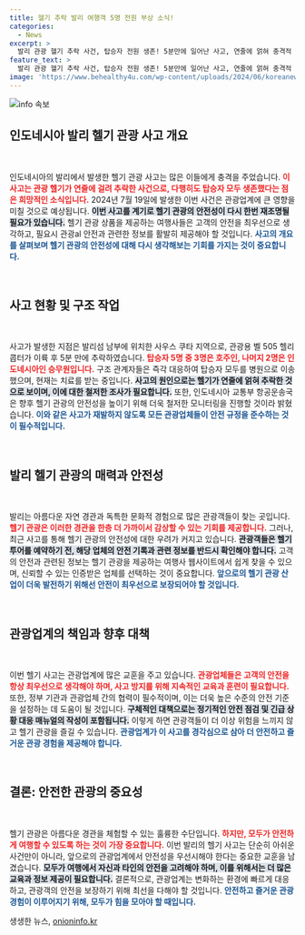 ```yaml
---
title: 헬기 추락 발리 여행객 5명 전원 부상 소식!
categories:
  - News
excerpt: >
  발리 관광 헬기 추락 사건, 탑승자 전원 생존! 5분만에 일어난 사고, 연줄에 얽혀 충격적 경험을 안긴 이 사건의 배경과 여행사 상품까지 살펴보세요!
feature_text: >
  발리 관광 헬기 추락 사건, 탑승자 전원 생존! 5분만에 일어난 사고, 연줄에 얽혀 충격적 경험을 안긴 이 사건의 배경과 여행사 상품까지 살펴보세요!
image: 'https://www.behealthy4u.com/wp-content/uploads/2024/06/koreanews.jpg'
---
```


<p><img src="https://www.behealthy4u.com/wp-content/uploads/2024/06/koreanews.jpg" alt="info 속보" /></p>

<h2 data-ke-size="size26">인도네시아 발리 헬기 관광 사고 개요</h2>

<p data-ke-size="size16">&nbsp;</p>

<p>인도네시아의 발리에서 발생한 헬기 관광 사고는 많은 이들에게 충격을 주었습니다. <b><span style="color: #ee2323;">이 사고는 관광 헬기가 연줄에 걸려 추락한 사건으로, 다행히도 탑승자 모두 생존했다는 점은 희망적인 소식입니다.</span></b> 2024년 7월 19일에 발생한 이번 사건은 관광업계에 큰 영향을 미칠 것으로 예상됩니다. <b><span style="background-color: #21538527;">이번 사고를 계기로 헬기 관광의 안전성이 다시 한번 재조명될 필요가 있습니다.</span></b> 헬기 관광 상품을 제공하는 여행사들은 고객의 안전을 최우선으로 생각하고, 필요시 관광al 안전과 관련한 정보를 활발히 제공해야 할 것입니다. <b><span style="color: #1a5490;">사고의 개요를 살펴보며 헬기 관광의 안전성에 대해 다시 생각해보는 기회를 가지는 것이 중요합니다.</span></b></p>

<p data-ke-size="size16">&nbsp;</p>

<h2 data-ke-size="size26">사고 현황 및 구조 작업</h2>

<p data-ke-size="size16">&nbsp;</p>

<p>사고가 발생한 지점은 발리섬 남부에 위치한 사우스 쿠타 지역으로, 관광용 벨 505 헬리콥터가 이륙 후 5분 만에 추락하였습니다. <b><span style="color: #ee2323;">탑승자 5명 중 3명은 호주인, 나머지 2명은 인도네시아인 승무원입니다.</span></b> 구조 관계자들은 즉각 대응하여 탑승자 모두를 병원으로 이송했으며, 현재는 치료를 받는 중입니다. <b><span style="background-color: #21538527;">사고의 원인으로는 헬기가 연줄에 얽혀 추락한 것으로 보이며, 이에 대한 철저한 조사가 필요합니다.</span></b> 또한, 인도네시아 교통부 항공운송국은 향후 헬기 관광의 안전성을 높이기 위해 더욱 철저한 모니터링을 진행할 것이라 밝혔습니다. <b><span style="color: #1a5490;">이와 같은 사고가 재발하지 않도록 모든 관광업체들이 안전 규정을 준수하는 것이 필수적입니다.</span></b></p>

<p data-ke-size="size16">&nbsp;</p>

<h2 data-ke-size="size26">발리 헬기 관광의 매력과 안전성</h2>

<p data-ke-size="size16">&nbsp;</p>

<p>발리는 아름다운 자연 경관과 독특한 문화적 경험으로 많은 관광객들이 찾는 곳입니다. <b><span style="color: #ee2323;">헬기 관광은 이러한 경관을 한층 더 가까이서 감상할 수 있는 기회를 제공합니다.</span></b> 그러나, 최근 사고를 통해 헬기 관광의 안전성에 대한 우려가 커지고 있습니다. <b><span style="background-color: #21538527;">관광객들은 헬기 투어를 예약하기 전, 해당 업체의 안전 기록과 관련 정보를 반드시 확인해야 합니다.</span></b> 고객의 안전과 관련된 정보는 헬기 관광을 제공하는 여행사 웹사이트에서 쉽게 찾을 수 있으며, 신뢰할 수 있는 인증받은 업체를 선택하는 것이 중요합니다. <b><span style="color: #1a5490;">앞으로의 헬기 관광 산업이 더욱 발전하기 위해선 안전이 최우선으로 보장되어야 할 것입니다.</span></b></p>

<p data-ke-size="size16">&nbsp;</p>

<h2 data-ke-size="size26">관광업계의 책임과 향후 대책</h2>

<p data-ke-size="size16">&nbsp;</p>

<p>이번 헬기 사고는 관광업계에 많은 교훈을 주고 있습니다. <b><span style="color: #ee2323;">관광업체들은 고객의 안전을 항상 최우선으로 생각해야 하며, 사고 방지를 위해 지속적인 교육과 훈련이 필요합니다.</span></b> 또한, 정부 기관과 관광업체 간의 협력이 필수적이며, 이는 더욱 높은 수준의 안전 기준을 설정하는 데 도움이 될 것입니다. <b><span style="background-color: #21538527;">구체적인 대책으로는 정기적인 안전 점검 및 긴급 상황 대응 매뉴얼의 작성이 포함됩니다.</span></b> 이렇게 하면 관광객들이 더 이상 위험을 느끼지 않고 헬기 관광을 즐길 수 있습니다. <b><span style="color: #1a5490;">관광업계가 이 사고를 경각심으로 삼아 더 안전하고 즐거운 관광 경험을 제공해야 합니다.</span></b></p>

<p data-ke-size="size16">&nbsp;</p>

<h2 data-ke-size="size26">결론: 안전한 관광의 중요성</h2>

<p data-ke-size="size16">&nbsp;</p>

<p>헬기 관광은 아름다운 경관을 체험할 수 있는 훌륭한 수단입니다. <b><span style="color: #ee2323;">하지만, 모두가 안전하게 여행할 수 있도록 하는 것이 가장 중요합니다.</span></b> 이번 발리의 헬기 사고는 단순히 아쉬운 사건만이 아니라, 앞으로의 관광업계에서 안전성을 우선시해야 한다는 중요한 교훈을 남겼습니다. <b><span style="background-color: #21538527;">모두가 여행에서 자신과 타인의 안전을 고려해야 하며, 이를 위해서는 더 많은 교육과 정보 제공이 필요합니다.</span></b> 결론적으로, 관광업계는 변화하는 환경에 빠르게 대응하고, 관광객의 안전을 보장하기 위해 최선을 다해야 할 것입니다. <b><span style="color: #1a5490;">안전하고 즐거운 관광 경험이 이루어지기 위해, 모두가 힘을 모아야 할 때입니다.</span></b></p>
생생한 뉴스, <a href="https://onioninfo.kr" rel="dofollow">onioninfo.kr</a>


